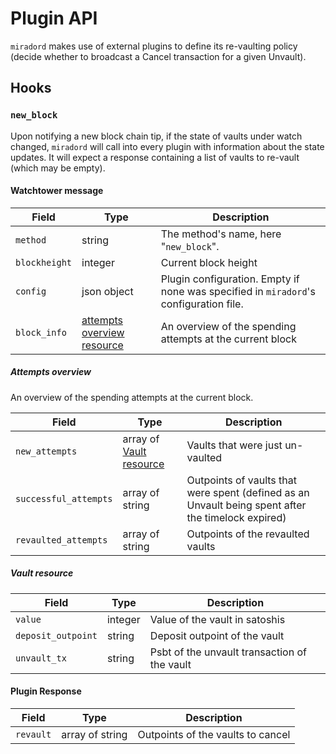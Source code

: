 # Plugin API

`miradord` makes use of external plugins to define its re-vaulting policy 
(decide whether to broadcast a Cancel transaction for a given Unvault).

## Hooks

### `new_block`

Upon notifying a new block chain tip, if the state of vaults under watch changed, 
`miradord` will call into every plugin with information about the state updates. 
It will expect a response containing a list of vaults to re-vault (which may be empty).

#### Watchtower message

| Field                | Type                                             | Description                                                                           |
| -------------------- | ------------------------------------------------ | ------------------------------------------------------------------------------------- |
| `method`             | string                                           | The method's name, here "`new_block`".                                                |
| `blockheight`        | integer                                          | Current block height                                                                  |
| `config`             | json object                                      | Plugin configuration. Empty if none was specified in `miradord`'s configuration file. |
| `block_info`         | [attempts overview resource](#attempts-overview) | An overview of the spending attempts at the current block                             |

##### Attempts overview 

An overview of the spending attempts at the current block.

| Field                 | Type                                       | Description                                                                                        |
| --------------------- | ------------------------------------------ | -------------------------------------------------------------------------------------------------- |
| `new_attempts`        | array of [Vault resource](#vault-resource) | Vaults that were just un-vaulted                                                                   |
| `successful_attempts` | array of string                            | Outpoints of vaults that were spent (defined as an Unvault being spent after the timelock expired) |
| `revaulted_attempts`  | array of string                            | Outpoints of the revaulted vaults                                                                  |

##### Vault resource 

| Field              | Type    | Description                                  |
| ------------------ | ------- | -------------------------------------------- |
| `value`            | integer | Value of the vault in satoshis               |
| `deposit_outpoint` | string  | Deposit outpoint of the vault                |
| `unvault_tx`       | string  | Psbt of the unvault transaction of the vault |

#### Plugin Response

| Field     | Type            | Description                       |
| --------- | --------------- | --------------------------------- |
| `revault` | array of string | Outpoints of the vaults to cancel |
